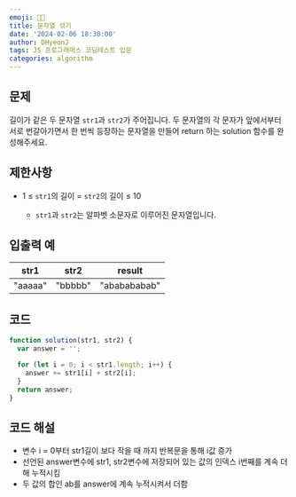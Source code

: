```yaml
---
emoji: 🧑‍💻
title: 문자열 섞기
date: '2024-02-06 18:30:00'
author: DHyeonJ
tags: JS 프로그래머스 코딩테스트 입문
categories: algorithm
---
```


## 문제

길이가 같은 두 문자열 `str1`과 `str2`가 주어집니다.
두 문자열의 각 문자가 앞에서부터 서로 번갈아가면서 한 번씩 등장하는 문자열을 만들어 return 하는 solution 함수를 완성해주세요.

## 제한사항

- 1 ≤ `str1`의 길이 = `str2`의 길이 ≤ 10

  - `str1`과 `str2`는 알파벳 소문자로 이루어진 문자열입니다.

## 입출력 예

| str1    | str2    | result       |
| ------- | ------- | ------------ |
| "aaaaa" | "bbbbb" | "ababababab" |

## 코드

```js
function solution(str1, str2) {
  var answer = '';

  for (let i = 0; i < str1.length; i++) {
    answer += str1[i] + str2[i];
  }
  return answer;
}
```

## 코드 해설

- 변수 i = 0부터 str1길이 보다 작을 때 까지 반복문을 통해 i값 증가
- 선언된 answer변수에 str1, str2변수에 저장되어 있는 값의 인덱스 i번째를 계속 더해 누적시킴
- 두 값의 합인 ab를 answer에 계속 누적시켜서 더함

```toc

```
